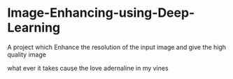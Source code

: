 # Image-Enhancing-using-Deep-Learning
A project which Enhance the resolution of the input image and give the high quality image 

what ever it takes cause the love adernaline in my vines 